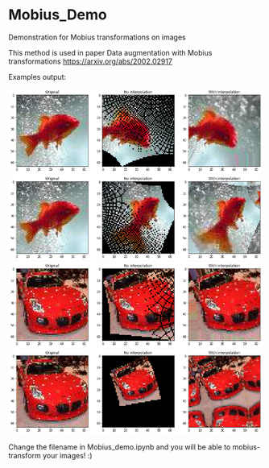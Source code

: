 # Mobius_Demo
Demonstration for Mobius transformations on images

This method is used in paper Data augmentation with Mobius transformations
https://arxiv.org/abs/2002.02917


Examples output: 

![image](example1.png)
![image](example2.png)
![image](example3.png)
![image](example4.png)

Change the filename in Mobius_demo.ipynb and you will be able to mobius-transform your images! :)
